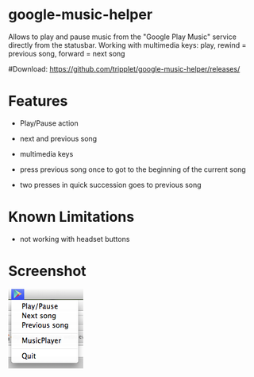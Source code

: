google-music-helper
===================

Allows to play and pause music from the "Google Play Music" service directly from the statusbar.
Working with multimedia keys: play, rewind = previous song, forward = next song

#Download:
https://github.com/tripplet/google-music-helper/releases/


Features
========
* Play/Pause action
* next and previous song
* multimedia keys

* press previous song once to got to the beginning of the current song
* two presses in quick succession goes to previous song

Known Limitations
=================

* not working with headset buttons


Screenshot
==========

![](https://github.com/tripplet/google-music-helper/raw/master/screenshot.png) 

